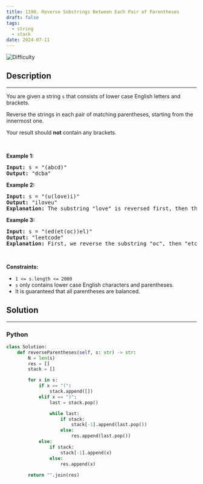 ```yaml
---
title: 1190. Reverse Substrings Between Each Pair of Parentheses
draft: false
tags: 
  - string
  - stack
date: 2024-07-11
---
```


![Difficulty](https://img.shields.io/badge/Difficulty-Medium-blue.svg)

## Description

---
<p>You are given a string <code>s</code> that consists of lower case English letters and brackets.</p>

<p>Reverse the strings in each pair of matching parentheses, starting from the innermost one.</p>

<p>Your result should <strong>not</strong> contain any brackets.</p>

<p>&nbsp;</p>
<p><strong class="example">Example 1:</strong></p>

<pre>
<strong>Input:</strong> s = &quot;(abcd)&quot;
<strong>Output:</strong> &quot;dcba&quot;
</pre>

<p><strong class="example">Example 2:</strong></p>

<pre>
<strong>Input:</strong> s = &quot;(u(love)i)&quot;
<strong>Output:</strong> &quot;iloveu&quot;
<strong>Explanation:</strong> The substring &quot;love&quot; is reversed first, then the whole string is reversed.
</pre>

<p><strong class="example">Example 3:</strong></p>

<pre>
<strong>Input:</strong> s = &quot;(ed(et(oc))el)&quot;
<strong>Output:</strong> &quot;leetcode&quot;
<strong>Explanation:</strong> First, we reverse the substring &quot;oc&quot;, then &quot;etco&quot;, and finally, the whole string.
</pre>

<p>&nbsp;</p>
<p><strong>Constraints:</strong></p>

<ul>
	<li><code>1 &lt;= s.length &lt;= 2000</code></li>
	<li><code>s</code> only contains lower case English characters and parentheses.</li>
	<li>It is guaranteed that all parentheses are balanced.</li>
</ul>


## Solution

---
### Python
``` py title='reverse-substrings-between-each-pair-of-parentheses'
class Solution:
    def reverseParentheses(self, s: str) -> str:
        N = len(s)
        res = []
        stack = []

        for x in s:
            if x == "(":
                stack.append([])
            elif x == ")":
                last = stack.pop()

                while last:
                    if stack:
                        stack[-1].append(last.pop())
                    else:
                        res.append(last.pop())
            else:
                if stack:
                    stack[-1].append(x)
                else:
                    res.append(x)
        
        return "".join(res)

```

